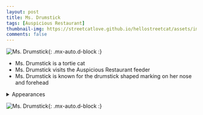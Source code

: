 ```yaml
---
layout: post
title: Ms. Drumstick
tags: [Auspicious Restaurant]
thumbnail-img: https://streetcatlove.github.io/hellostreetcat/assets/img/ms_drumstick.png
comments: false
---
```


![Ms. Drumstick](https://streetcatlove.github.io/hellostreetcat/assets/img/ms_drumstick.png){: .mx-auto.d-block :}

* Ms. Drumstick is a tortie cat
* Ms. Drumstick visits the Auspicious Restaurant feeder
* Ms. Drumstick is known for the drumstick shaped marking on her nose and forehead

<details>
<summary>Appearances</summary>
<ul>
	<li><a href="https://youtu.be/dxfrGzVwU2k?si=X_0wHHBZxKVqw5st&t=1344">7/1/24 08:25</a></li>
  <li><a href="https://youtu.be/5sesiLoj7ik?si=gN4w_hn0hQAFFdGZ&t=5072">8/21/24 01:30</a></li>
  <li><a href="https://youtu.be/RzMebKW08rY?si=ewgfUNLsemq52Qo_&t=65">9/7/24 23:56</a></li>
  <li><a href="https://youtu.be/iEqXJei6zh0?si=s2KyRrNoDewf2wzO&t=1805">9/17/24 00:28</a></li>
  <li><a href="https://youtu.be/Nigwo_3tIM4?si=65hDXEYYo0caT0vy&t=4861">11/29/24 02:20</a></li>
</ul>
</details>

![Ms. Drumstick](https://streetcatlove.github.io/hellostreetcat/assets/img/ms_drumstick0.png){: .mx-auto.d-block :}
